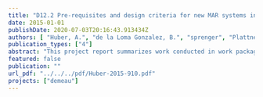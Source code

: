 ```yaml
---
title: "D12.2 Pre-requisites and design criteria for new MAR systems in compliance with EU WFD and GWD (including pre-treatment)"
date: 2015-01-01
publishDate: 2020-07-03T20:16:43.913434Z
authors: [ "Huber, A.", "de la Loma Gonzalez, B.", "sprenger", "Plattner, J.", "Stamm, L.", "Hüsch, R.", "Hannappel, S." ]
publication_types: ["4"]
abstract: "This project report summarizes work conducted in work package 12 of the DEMEAU project. Along with Deliverable 12.1 it covers all tasks from work package 12 as formulated in the Description of Work (DoW). This report contains information about (pre-) feasibility studies, design recommendations and pre-treatment options for different types of MAR. The wide range of hydrogeological features encountered in reality makes a site-by-site approach indispensable. As part of this effort the hydrogeological pre-requisites for surface spreading and deep well injection techniques are described in detail. In chapter 2, ten essential hydrogeological parameters are defined by objective criterias. The following chapter outlines and describes how to obtain these essential hydrogeological parameters. This feasibility assessment starts with the screening of the potential site based on a structured procedure. Site investigations start with relatively cheap but numerous field and laboratory testing and continue to more cost-demanding but less numerous tests. With this procedure it is possible to carry out technical site feasibility in a costand time efficient way. The fourth chapter investigates the International Hydrogeological Map of Europe (IHME 1500) as a planning basis for pre-feasibility of new MAR sites. It was found that the IHME 1500 is useful for a pre-assessment, but detailed regional and local scale maps (and investigations) are additionally necessary to effectively assess hydrogeological features. The final chapter deals with pre-treatment options for MAR. Pre-treatment is necessary to remove critical contaminants from the source water to i) enhance system performance and removal efficiencies, ii) ensure the long-term functioning of the system, iii) meet regulatory demands and iv) ensure beneficial uses of the aquifer beyond the attenuation zone. Available pre-treatment methods in relation to source water type and intended end-use are described. Based on chemical concentrations in source water and intended end-use the most appropriate pre-treatment method can be assessed from a table. Altogether this report thus provides guidance in designing new MAR systems based on a sound hydrogeological site characterisation and pre-feasibility assessment based on available information and parameters obtained from structured investigations."
featured: false
publication: ""
url_pdf: "../../../pdf/Huber-2015-910.pdf"
projects: ["demeau"]
---
```


